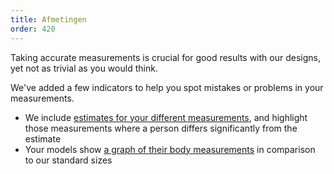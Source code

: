 ```yaml
---
title: Afmetingen
order: 420
---
```


Taking accurate measurements is crucial for good results with our designs, yet not as trivial as you would think.

We've added a few indicators to help you spot mistakes or problems in your measurements.

 - We include [estimates for your different measurements][2], and highlight those measurements where a person differs significantly from the estimate
 - Your models show [a graph of their body measurements][2] in comparison to our standard sizes

[2]: /docs/guide/measurements/graph/
[2]: /docs/guide/measurements/graph/
